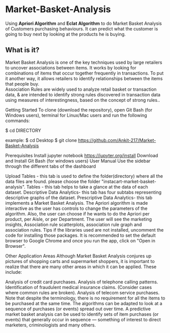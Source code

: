 # Market-Basket-Analysis
Using **Apriori Algorithm** and **Eclat Algorithm** to do Market Basket Analysis of Customers purchasing behaviours. It can predict what the customer is going to buy next by looking at the products he is buying.  

## What is it?   
Market Basket Analysis is one of the key techniques used by large retailers to uncover associations between items. It works by looking for combinations of items that occur together frequently in transactions. To put it another way, it allows retailers to identify relationships between the items that people buy.  
Association Rules are widely used to analyze retail basket or transaction data, & are intended to identify strong rules discovered in transaction data using measures of interestingness, based on the concept of strong rules..

Getting Started
To clone (download the repository),
open Git Bash (for Windows users), 
terminal for Linux/Mac users and run the following commands:

$ cd DIRECTORY

example:
$ cd Desktop
$ git clone https://github.com/Ankit-217/Market-Basket-Analysis

Prerequisites
Install jupyter notebook https://jupyter.org/install
Download and Install Git Bash (for windows users)
User Manual
Use the sidebar through the different tabs of the dashboard

Upload Tables - this tab is used to define the folder(directory) where all the data files are found. please choose the folder "instacart-market-basket-analysis".
Tables - this tab helps to take a glance at the data of each dataset.
Descriptive Data Analytics- this tab has four subtabs representing descriptive graphs of the dataset.
Prescriptive Data Analytics- this tab implements a Market Basket Analysis. The Apriori algorithm is made interactive as the user has controls to change the parameters of the algorithm. Also, the user can choose if he wants to do the Apriori per product, per Aisle, or per Department. The user will see the marketing insights, Association rule scatterplots, association rule graph and association rules.
Tips
if the libraries used are not installed, uncomment the code for installing those packages.
It is recommended to set the default browser to Google Chrome and once you run the app, click on "Open in Browser".

Other Application Areas
Although Market Basket Analysis conjures up pictures of shopping carts and supermarket shoppers, it is important to realize that there are many other areas in which it can be applied. These include:

Analysis of credit card purchases. Analysis of telephone calling patterns. Identification of fraudulent medical insurance claims. (Consider cases where common rules are broken). Analysis of telecom service purchases. Note that despite the terminology, there is no requirement for all the items to be purchased at the same time. The algorithms can be adapted to look at a sequence of purchases (or events) spread out over time. A predictive market basket analysis can be used to identify sets of item purchases (or events) that generally occur in sequence — something of interest to direct marketers, criminologists and many others.
